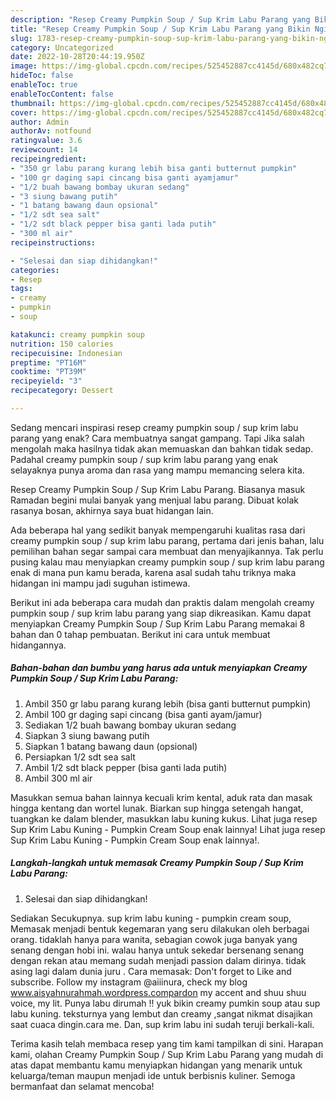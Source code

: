 ```yaml
---
description: "Resep Creamy Pumpkin Soup / Sup Krim Labu Parang yang Bikin Ngiler, Buat Buka Puasa Lezat"
title: "Resep Creamy Pumpkin Soup / Sup Krim Labu Parang yang Bikin Ngiler, Buat Buka Puasa Lezat"
slug: 1783-resep-creamy-pumpkin-soup-sup-krim-labu-parang-yang-bikin-ngiler-buat-buka-puasa-lezat
category: Uncategorized
date: 2022-10-28T20:44:19.950Z
image: https://img-global.cpcdn.com/recipes/525452887cc4145d/680x482cq70/creamy-pumpkin-soup-sup-krim-labu-parang-foto-resep-utama.jpg
hideToc: false
enableToc: true
enableTocContent: false
thumbnail: https://img-global.cpcdn.com/recipes/525452887cc4145d/680x482cq70/creamy-pumpkin-soup-sup-krim-labu-parang-foto-resep-utama.jpg
cover: https://img-global.cpcdn.com/recipes/525452887cc4145d/680x482cq70/creamy-pumpkin-soup-sup-krim-labu-parang-foto-resep-utama.jpg
author: Admin
authorAv: notfound
ratingvalue: 3.6
reviewcount: 14
recipeingredient:
- "350 gr labu parang kurang lebih bisa ganti butternut pumpkin"
- "100 gr daging sapi cincang bisa ganti ayamjamur"
- "1/2 buah bawang bombay ukuran sedang"
- "3 siung bawang putih"
- "1 batang bawang daun opsional"
- "1/2 sdt sea salt"
- "1/2 sdt black pepper bisa ganti lada putih"
- "300 ml air"
recipeinstructions:

- "Selesai dan siap dihidangkan!"
categories:
- Resep
tags:
- creamy
- pumpkin
- soup

katakunci: creamy pumpkin soup 
nutrition: 150 calories
recipecuisine: Indonesian
preptime: "PT16M"
cooktime: "PT39M"
recipeyield: "3"
recipecategory: Dessert

---
```



Sedang mencari inspirasi resep creamy pumpkin soup / sup krim labu parang yang enak? Cara membuatnya sangat gampang. Tapi Jika salah mengolah maka hasilnya tidak akan memuaskan dan bahkan tidak sedap. Padahal creamy pumpkin soup / sup krim labu parang yang enak selayaknya punya aroma dan rasa yang mampu memancing selera kita.


Resep Creamy Pumpkin Soup / Sup Krim Labu Parang. Biasanya masuk Ramadan begini mulai banyak yang menjual labu parang. Dibuat kolak rasanya bosan, akhirnya saya buat hidangan lain.

Ada beberapa hal yang sedikit banyak mempengaruhi kualitas rasa dari creamy pumpkin soup / sup krim labu parang, pertama dari jenis bahan, lalu pemilihan bahan segar sampai cara membuat dan menyajikannya. Tak perlu pusing kalau mau menyiapkan creamy pumpkin soup / sup krim labu parang enak di mana pun kamu berada, karena asal sudah tahu triknya maka hidangan ini mampu jadi suguhan istimewa.


Berikut ini ada beberapa cara mudah dan praktis dalam mengolah creamy pumpkin soup / sup krim labu parang yang siap dikreasikan. Kamu dapat menyiapkan Creamy Pumpkin Soup / Sup Krim Labu Parang memakai 8 bahan dan 0 tahap pembuatan. Berikut ini cara untuk membuat hidangannya.

<!--inarticleads1-->

##### Bahan-bahan dan bumbu yang harus ada untuk menyiapkan Creamy Pumpkin Soup / Sup Krim Labu Parang:

1. Ambil 350 gr labu parang kurang lebih (bisa ganti butternut pumpkin)
1. Ambil 100 gr daging sapi cincang (bisa ganti ayam/jamur)
1. Sediakan 1/2 buah bawang bombay ukuran sedang
1. Siapkan 3 siung bawang putih
1. Siapkan 1 batang bawang daun (opsional)
1. Persiapkan 1/2 sdt sea salt
1. Ambil 1/2 sdt black pepper (bisa ganti lada putih)
1. Ambil 300 ml air


Masukkan semua bahan lainnya kecuali krim kental, aduk rata dan masak hingga kentang dan wortel lunak. Biarkan sup hingga setengah hangat, tuangkan ke dalam blender, masukkan labu kuning kukus. Lihat juga resep Sup Krim Labu Kuning - Pumpkin Cream Soup enak lainnya! Lihat juga resep Sup Krim Labu Kuning - Pumpkin Cream Soup enak lainnya!. 

<!--inarticleads2-->

##### Langkah-langkah untuk memasak Creamy Pumpkin Soup / Sup Krim Labu Parang:


1. Selesai dan siap dihidangkan!

Sediakan Secukupnya. sup krim labu kuning - pumpkin cream soup, Memasak menjadi bentuk kegemaran yang seru dilakukan oleh berbagai orang. tidaklah hanya para wanita, sebagian cowok juga banyak yang senang dengan hobi ini. walau hanya untuk sekedar bersenang senang dengan rekan atau memang sudah menjadi passion dalam dirinya. tidak asing lagi dalam dunia juru . Cara memasak: Don&#39;t forget to Like and subscribe. Follow my instagram @aiiinura, check my blog www.aisyahnurahmah.wordpress.compardon my accent and shuu shuu voice, my lit. Punya labu dirumah !! yuk bikin creamy pumkin soup atau sup labu kuning. teksturnya yang lembut dan creamy ,sangat nikmat disajikan saat cuaca dingin.cara me. Dan, sup krim labu ini sudah teruji berkali-kali. 

Terima kasih telah membaca resep yang tim kami tampilkan di sini. Harapan kami, olahan Creamy Pumpkin Soup / Sup Krim Labu Parang yang mudah di atas dapat membantu kamu menyiapkan hidangan yang menarik untuk keluarga/teman maupun menjadi ide untuk berbisnis kuliner. Semoga bermanfaat dan selamat mencoba!
